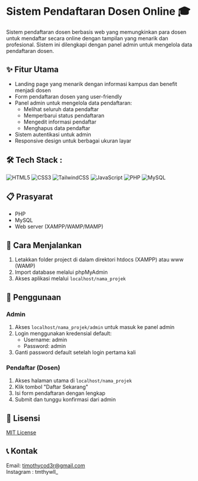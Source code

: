 # Sistem Pendaftaran Dosen Online 🎓

Sistem pendaftaran dosen berbasis web yang memungkinkan para dosen untuk mendaftar secara online dengan tampilan yang menarik dan profesional. Sistem ini dilengkapi dengan panel admin untuk mengelola data pendaftaran dosen.

## ✨ Fitur Utama

- Landing page yang menarik dengan informasi kampus dan benefit menjadi dosen
- Form pendaftaran dosen yang user-friendly
- Panel admin untuk mengelola data pendaftaran:
  - Melihat seluruh data pendaftar
  - Memperbarui status pendaftaran
  - Mengedit informasi pendaftar
  - Menghapus data pendaftar
- Sistem autentikasi untuk admin
- Responsive design untuk berbagai ukuran layar

## 🛠️ Tech Stack :

![HTML5](https://img.shields.io/badge/html5-%23E34F26.svg?style=for-the-badge&logo=html5&logoColor=white)
![CSS3](https://img.shields.io/badge/css3-%231572B6.svg?style=for-the-badge&logo=css3&logoColor=white)
![TailwindCSS](https://img.shields.io/badge/tailwindcss-%2338B2AC.svg?style=for-the-badge&logo=tailwind-css&logoColor=white)
![JavaScript](https://img.shields.io/badge/javascript-%23323330.svg?style=for-the-badge&logo=javascript&logoColor=%23F7DF1E)
![PHP](https://img.shields.io/badge/php-%23777BB4.svg?style=for-the-badge&logo=php&logoColor=white)
![MySQL](https://img.shields.io/badge/mysql-%2300f.svg?style=for-the-badge&logo=mysql&logoColor=white)


## 📋 Prasyarat

- PHP 
- MySQL 
- Web server (XAMPP/WAMP/MAMP)

## 🚀 Cara Menjalankan

1. Letakkan folder project di dalam direktori htdocs (XAMPP) atau www (WAMP)
2. Import database melalui phpMyAdmin
3. Akses aplikasi melalui `localhost/nama_projek`

## 👥 Penggunaan

### Admin
1. Akses `localhost/nama_projek/admin` untuk masuk ke panel admin
2. Login menggunakan kredensial default:
   - Username: admin
   - Password: admin
3. Ganti password default setelah login pertama kali

### Pendaftar (Dosen)
1. Akses halaman utama di `localhost/nama_projek`
2. Klik tombol "Daftar Sekarang"
3. Isi form pendaftaran dengan lengkap
4. Submit dan tunggu konfirmasi dari admin

## 📄 Lisensi

[MIT License](LICENSE)

## 📞 Kontak

Email: timothycod3r@gmail.com <br>
Instagram : tmthywll_
